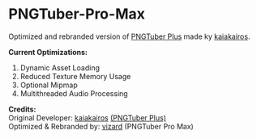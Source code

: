 # PNGTuber-Pro-Max
Optimized and rebranded version of [PNGTuber Plus](https://github.com/kaiakairos/PNGTuber-Plus) made ky [kaiakairos](https://github.com/kaiakairos).

**Current Optimizations:**
1. Dynamic Asset Loading
2. Reduced Texture Memory Usage
3. Optional Mipmap
4. Multithreaded Audio Processing

**Credits:**  
Original Developer: [kaiakairos](https://github.com/kaiakairos) [(PNGTuber Plus)](https://github.com/kaiakairos/PNGTuber-Plus)  
Optimized & Rebranded by: [vizard](https://x.com/vizardo_) (PNGTuber Pro Max)
